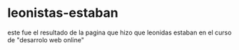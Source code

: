 # leonistas-estaban
este fue el resultado de la pagina que hizo que leonidas estaban en el curso de "desarrolo web online"
